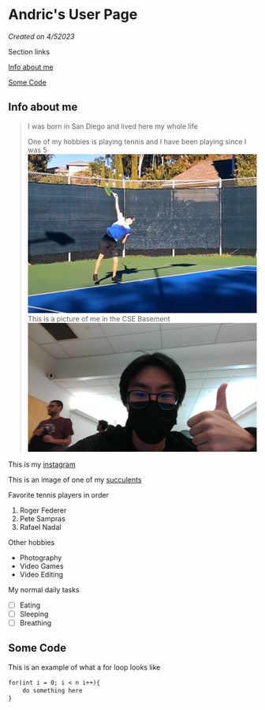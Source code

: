 # Andric's User Page

*Created on 4/52023*

Section links

[Info about me](#info-about-me)

[Some Code](#some-code)


## Info about me
> I was born in San Diego and lived here my whole life
> 
> One of my hobbies is playing tennis and I have been playing since I was 5
![tennis](tennis.png)
> This is a picture of me in the CSE Basement
![me](photoOfMe.jpg)

This is my [instagram](https://www.instagram.com/anderick_lee/)

This is an image of one of my [succulents](randomImage.png)

Favorite tennis players in order
<ol>
  <li>Roger Federer</li>
  <li>Pete Sampras</li>
  <li>Rafael Nadal</li>
</ol>

Other hobbies

<ul>
  <li>Photography</li>
  <li>Video Games</li>
  <li>Video Editing</li>
</ul>

My normal daily tasks
- [ ] Eating
- [ ] Sleeping
- [ ] Breathing

## Some Code
This is an example of what a for loop looks like

```
for(int i = 0; i < n i++){
    do something here
}
```
